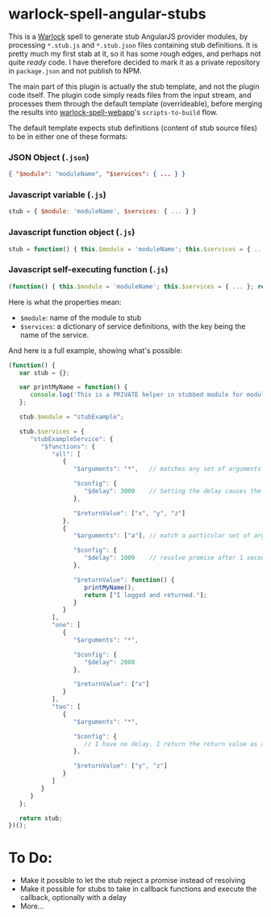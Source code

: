 # warlock-spell-angular-stubs

This is a [Warlock](https://github.com/ngbp/warlock) spell to generate stub AngularJS provider modules, by processing `*.stub.js` and `*.stub.json` files containing stub definitions. It is pretty much my first stab at it, so it has some rough edges, and perhaps not quite *ready* code. I have therefore decided to mark it as a private repository in `package.json` and not publish to NPM.

The main part of this plugin is actually the stub template, and not the plugin code itself. The plugin code simply reads files from the input stream, and processes them through the default template (overrideable), before merging the results into [warlock-spell-webapp](https://github.com/ngbp/spell-webapp)'s `scripts-to-build` flow.

The default template expects stub definitions (content of stub source files) to be in either one of these formats:

### JSON Object (`.json`)
```json
{ "$module": "moduleName", "$services": { ... } }
```

### Javascript variable (`.js`)
```js
stub = { $module: 'moduleName', $services: { ... } }
```

### Javascript function object (`.js`)
```js
stub = function() { this.$module = 'moduleName'; this.$services = { ... }; return this; };
```

### Javascript self-executing function (`.js`)
```js
(function() { this.$module = 'moduleName'; this.$services = { ... }; return this; })();
```

Here is what the properties mean:

- `$module`: name of the module to stub
- `$services`: a dictionary of service definitions, with the key being the name of the service.

And here is a full example, showing what's possible:

```js
(function() {
   var stub = {};

   var printMyName = function() {
      console.log('This is a PRIVATE helper in stubbed module for module ' + stub.$module);
   };

   stub.$module = "stubExample";

   stub.$services = {
      "stubExampleService": {
         "$functions": {
            "all": [
               {
                  "$arguments": "*",   // matches any set of arguments

                  "$config": {
                     "$delay": 3000    // Setting the delay causes the function to return a promise
                  },

                  "$returnValue": ["x", "y", "z"]
               },
               {
                  "$arguments": ["a"], // match a particular set of arguments

                  "$config": {
                     "$delay": 1000    // resolve promise after 1 second
                  },

                  "$returnValue": function() {
                     printMyName();
                     return ["I logged and returned."];
                  }
               }
            ],
            "one": [
               {
                  "$arguments": "*",

                  "$config": {
                     "$delay": 2000
                  },

                  "$returnValue": ["x"]
               }
            ],
            "two": [
               {
                  "$arguments": "*",

                  "$config": {
                     // I have no delay. I return the return value as a plain object/value immediately
                  },

                  "$returnValue": ["y", "z"]
               }
            ]
         }
      }
   };

   return stub;
})();
```

# To Do:

- Make it possible to let the stub reject a promise instead of resolving
- Make it possible for stubs to take in callback functions and execute the callback, optionally with a delay
- More...